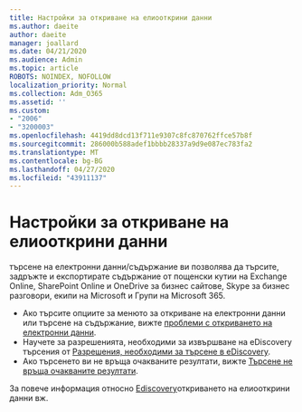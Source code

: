 ```yaml
---
title: Настройки за откриване на елиооткрини данни
ms.author: daeite
author: daeite
manager: joallard
ms.date: 04/21/2020
ms.audience: Admin
ms.topic: article
ROBOTS: NOINDEX, NOFOLLOW
localization_priority: Normal
ms.collection: Adm_O365
ms.assetid: ''
ms.custom:
- "2006"
- "3200003"
ms.openlocfilehash: 4419dd8dcd13f711e9307c8fc870762ffce57b8f
ms.sourcegitcommit: 286000b588adef1bbbb28337a9d9e087ec783fa2
ms.translationtype: MT
ms.contentlocale: bg-BG
ms.lasthandoff: 04/27/2020
ms.locfileid: "43911137"
---
```

# <a name="ediscovery-settings"></a>Настройки за откриване на елиооткрини данни

търсене на електронни данни/съдържание ви позволява да търсите, задръжте и експортирате съдържание от пощенски кутии на Exchange Online, SharePoint Online и OneDrive за бизнес сайтове, Skype за бизнес разговори, екипи на Microsoft и Групи на Microsoft 365.

- Ако търсите опциите за менюто за откриване на електронни данни или търсене на съдържание, вижте [проблеми с откриването на електронни данни](https://docs.microsoft.com/alchemyinsights/ediscovery-issues).
- Научете за разрешенията, необходими за извършване на eDiscovery търсения от [Разрешения, необходими за търсене в eDiscovery](https://docs.microsoft.com/alchemyinsights/permissions-required-for-ediscovery-searches).
- Ако търсенето ви не връща очакваните резултати, вижте [Търсене не връща очакваните резултати](https://docs.microsoft.com/alchemyinsights/search-not-returning-expected-results).

За повече информация относно [Ediscovery](https://docs.microsoft.com/office365/securitycompliance/ediscovery)откриването на елиооткрини данни вж.
